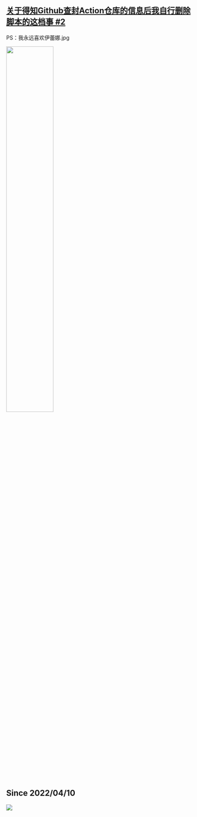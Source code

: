 [关于得知Github查封Action仓库的信息后我自行删除脚本的这档事 #2](https://github.com/GamerNoTitle/GamerNoTitle/discussions/2)
---

PS：我永远喜欢伊蕾娜.jpg

<img src="https://cdn.jsdelivr.net/gh/GamerNoTitle/Picture-repo-v1@master/file/85925985_p1.jpg" width=50% height=50%></img>

## Since 2022/04/10
![](https://count.getloli.com/get/@ElainaMoe?theme=rule34)
